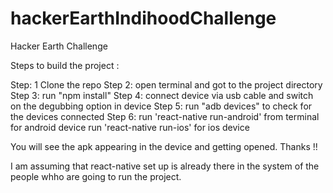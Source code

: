 # hackerEarthIndihoodChallenge
Hacker Earth Challenge


Steps to build the project :

Step: 1
Clone the repo
Step 2: 
open terminal and got to the project directory
Step 3:
run "npm install"
Step 4: 
connect device via usb cable and switch on the degubbing option in device
Step 5: 
run "adb devices" to check for the devices connected
Step 6:
run 'react-native run-android' from terminal for android device
run 'react-native run-ios' for ios device

You will see the apk appearing in the device and getting opened.
Thanks !!

I am assuming that react-native set up is already there in the system of the people whho are going to run the project.

